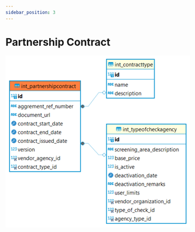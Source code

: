 ```yaml
---
sidebar_position: 3
---
```


# Partnership Contract

![alt text](<../../../../../../../../../static/img/prismaenterprise - int_partnershipcontract.png>)
